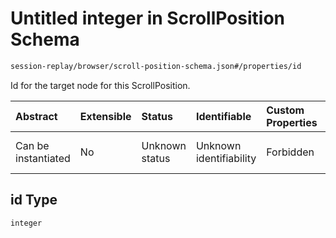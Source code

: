 # Untitled integer in ScrollPosition Schema

```txt
session-replay/browser/scroll-position-schema.json#/properties/id
```

Id for the target node for this ScrollPosition.

| Abstract            | Extensible | Status         | Identifiable            | Custom Properties | Additional Properties | Access Restrictions | Defined In                                                                                                        |
| :------------------ | :--------- | :------------- | :---------------------- | :---------------- | :-------------------- | :------------------ | :---------------------------------------------------------------------------------------------------------------- |
| Can be instantiated | No         | Unknown status | Unknown identifiability | Forbidden         | Allowed               | none                | [scroll-position-schema.json\*](../out/session-replay/browser/scroll-position-schema.json "open original schema") |

## id Type

`integer`
